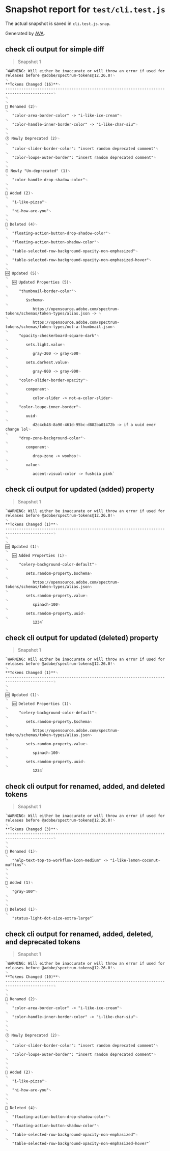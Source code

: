# Snapshot report for `test/cli.test.js`

The actual snapshot is saved in `cli.test.js.snap`.

Generated by [AVA](https://avajs.dev).

## check cli output for simple diff

> Snapshot 1

    `WARNING: Will either be inaccurate or will throw an error if used for releases before @adobe/spectrum-tokens@12.26.0!␊
    ␊
    **Tokens Changed (16)**␊
    -------------------------------------------------------------------------------------------␊
    ␊
    ␊
    📝 Renamed (2)␊
    ␊
       "color-area-border-color" -> "i-like-ice-cream"␊
    ␊
       "color-handle-inner-border-color" -> "i-like-char-siu"␊
    ␊
    ␊
    🕒 Newly Deprecated (2)␊
    ␊
       "color-slider-border-color": "insert random deprecated comment"␊
    ␊
       "color-loupe-outer-border": "insert random deprecated comment"␊
    ␊
    ␊
    ⏰ Newly "Un-deprecated" (1)␊
    ␊
       "color-handle-drop-shadow-color"␊
    ␊
    ␊
    🔼 Added (2)␊
    ␊
       "i-like-pizza"␊
    ␊
       "hi-how-are-you"␊
    ␊
    ␊
    🔽 Deleted (4)␊
    ␊
       "floating-action-button-drop-shadow-color"␊
    ␊
       "floating-action-button-shadow-color"␊
    ␊
       "table-selected-row-background-opacity-non-emphasized"␊
    ␊
       "table-selected-row-background-opacity-non-emphasized-hover"␊
    ␊
    ␊
    🆕 Updated (5)␊
    ␊
       🆕 Updated Properties (5)␊
    ␊
          "thumbnail-border-color"␊
    ␊
             $schema␊
    ␊
                https://opensource.adobe.com/spectrum-tokens/schemas/token-types/alias.json -> ␊
    ␊
                https://opensource.adobe.com/spectrum-tokens/schemas/token-types/not-a-thumbnail.json␊
    ␊
          "opacity-checkerboard-square-dark"␊
    ␊
             sets.light.value␊
    ␊
                gray-200 -> gray-500␊
    ␊
             sets.darkest.value␊
    ␊
                gray-800 -> gray-900␊
    ␊
          "color-slider-border-opacity"␊
    ␊
             component␊
    ␊
                color-slider -> not-a-color-slider␊
    ␊
          "color-loupe-inner-border"␊
    ␊
             uuid␊
    ␊
                d2c4cb48-8a90-461d-95bc-d882ba01472b -> if a uuid ever change lol␊
    ␊
          "drop-zone-background-color"␊
    ␊
             component␊
    ␊
                drop-zone -> woohoo!␊
    ␊
             value␊
    ␊
                accent-visual-color -> fushcia pink`

## check cli output for updated (added) property

> Snapshot 1

    `WARNING: Will either be inaccurate or will throw an error if used for releases before @adobe/spectrum-tokens@12.26.0!␊
    ␊
    **Tokens Changed (1)**␊
    -------------------------------------------------------------------------------------------␊
    ␊
    ␊
    🆕 Updated (1)␊
    ␊
       🆕 Added Properties (1)␊
    ␊
          "celery-background-color-default"␊
    ␊
             sets.random-property.$schema␊
    ␊
                https://opensource.adobe.com/spectrum-tokens/schemas/token-types/alias.json␊
    ␊
             sets.random-property.value␊
    ␊
                spinach-100␊
    ␊
             sets.random-property.uuid␊
    ␊
                1234`

## check cli output for updated (deleted) property

> Snapshot 1

    `WARNING: Will either be inaccurate or will throw an error if used for releases before @adobe/spectrum-tokens@12.26.0!␊
    ␊
    **Tokens Changed (1)**␊
    -------------------------------------------------------------------------------------------␊
    ␊
    ␊
    🆕 Updated (1)␊
    ␊
       🆕 Deleted Properties (1)␊
    ␊
          "celery-background-color-default"␊
    ␊
             sets.random-property.$schema␊
    ␊
                https://opensource.adobe.com/spectrum-tokens/schemas/token-types/alias.json␊
    ␊
             sets.random-property.value␊
    ␊
                spinach-100␊
    ␊
             sets.random-property.uuid␊
    ␊
                1234`

## check cli output for renamed, added, and deleted tokens

> Snapshot 1

    `WARNING: Will either be inaccurate or will throw an error if used for releases before @adobe/spectrum-tokens@12.26.0!␊
    ␊
    **Tokens Changed (3)**␊
    -------------------------------------------------------------------------------------------␊
    ␊
    ␊
    📝 Renamed (1)␊
    ␊
       "help-text-top-to-workflow-icon-medium" -> "i-like-lemon-coconut-muffins"␊
    ␊
    ␊
    ␊
    🔼 Added (1)␊
    ␊
       "gray-100"␊
    ␊
    ␊
    ␊
    🔽 Deleted (1)␊
    ␊
       "status-light-dot-size-extra-large"`

## check cli output for renamed, added, deleted, and deprecated tokens

> Snapshot 1

    `WARNING: Will either be inaccurate or will throw an error if used for releases before @adobe/spectrum-tokens@12.26.0!␊
    ␊
    **Tokens Changed (10)**␊
    -------------------------------------------------------------------------------------------␊
    ␊
    ␊
    📝 Renamed (2)␊
    ␊
       "color-area-border-color" -> "i-like-ice-cream"␊
    ␊
       "color-handle-inner-border-color" -> "i-like-char-siu"␊
    ␊
    ␊
    ␊
    🕒 Newly Deprecated (2)␊
    ␊
       "color-slider-border-color": "insert random deprecated comment"␊
    ␊
       "color-loupe-outer-border": "insert random deprecated comment"␊
    ␊
    ␊
    ␊
    🔼 Added (2)␊
    ␊
       "i-like-pizza"␊
    ␊
       "hi-how-are-you"␊
    ␊
    ␊
    ␊
    🔽 Deleted (4)␊
    ␊
       "floating-action-button-drop-shadow-color"␊
    ␊
       "floating-action-button-shadow-color"␊
    ␊
       "table-selected-row-background-opacity-non-emphasized"␊
    ␊
       "table-selected-row-background-opacity-non-emphasized-hover"`
